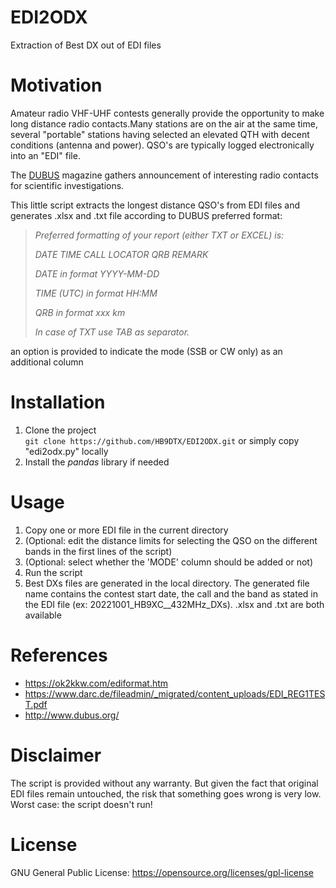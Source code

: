 # EDI2ODX
Extraction of Best DX out of EDI files

# Motivation
Amateur radio VHF-UHF contests generally provide the opportunity to make long distance radio contacts.Many stations are on the air at the same time, several "portable" stations having selected an elevated QTH with decent conditions (antenna and power). QSO's are typically logged electronically into an "EDI" file.

The [DUBUS](http://www.dubus.org/) magazine gathers announcement of interesting radio contacts for scientific investigations. 

This little script extracts the longest distance QSO's from EDI files and generates .xlsx and .txt file according to DUBUS preferred format:

>*Preferred formatting of your report (either TXT or EXCEL) is:*
> 
>*DATE TIME CALL LOCATOR QRB REMARK*
>
>*DATE in format YYYY-MM-DD*
> 
>*TIME (UTC) in format HH:MM*
> 
>*QRB in format xxx km*
> 
>*In case of TXT use TAB as separator.* 

an option is provided to indicate the mode (SSB or CW only) as an additional column

# Installation
1. Clone the project   
`git clone https://github.com/HB9DTX/EDI2ODX.git` or simply copy "edi2odx.py" locally
2. Install the *pandas* library if needed

# Usage
1. Copy one or more EDI file in the current directory
2. (Optional: edit the distance limits for selecting the QSO on the different bands in the first lines of the script)
3. (Optional: select whether the 'MODE' column should be added or not)
3. Run the script
4. Best DXs files are generated in the local directory. The generated file name contains the contest start date, the call and the band as stated in the EDI file (ex: 20221001_HB9XC__432MHz_DXs). .xlsx and .txt are both available


# References
- https://ok2kkw.com/ediformat.htm
- https://www.darc.de/fileadmin/_migrated/content_uploads/EDI_REG1TEST.pdf
- http://www.dubus.org/


# Disclaimer
The script is provided without any warranty. But given the fact that original EDI files remain untouched, the risk that something goes wrong is very low. Worst case: the script doesn't run!

# License
GNU General Public License: https://opensource.org/licenses/gpl-license
